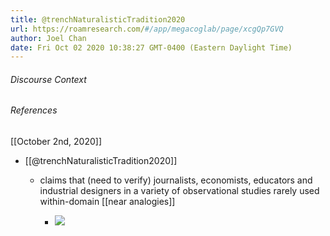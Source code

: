 ```yaml
---
title: @trenchNaturalisticTradition2020
url: https://roamresearch.com/#/app/megacoglab/page/xcgQp7GVQ
author: Joel Chan
date: Fri Oct 02 2020 10:38:27 GMT-0400 (Eastern Daylight Time)
---
```




###### Discourse Context



###### References

[[October 2nd, 2020]]

- [[@trenchNaturalisticTradition2020]]

    - claims that (need to verify) journalists, economists, educators and industrial designers in a variety of observational studies rarely used within-domain [[near analogies]]

        - ![](https://firebasestorage.googleapis.com/v0/b/firescript-577a2.appspot.com/o/imgs%2Fapp%2Fmegacoglab%2FJyMoVkPqV1.png?alt=media&token=4bf88ce3-1099-4562-a9ea-eba12cc5415c)
